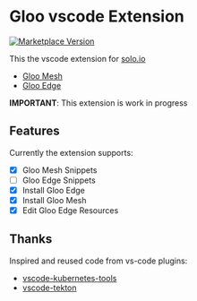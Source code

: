 # Gloo vscode Extension

[![Marketplace Version](https://vsmarketplacebadge.apphb.com/version/kameshsampath.vscode-gloo.svg "Current Relesae")](https://marketplace.visualstudio.com/items?itemName=kameshsampath.vscode-gloo)

This the vscode extension for [solo.io](https://solo.io)

- [Gloo Mesh](https://docs.solo.io/gloo-mesh/latest/getting_started/)
- [Gloo Edge](https://docs.solo.io/gloo-edge/latest/)

**IMPORTANT**: This extension is work in progress

## Features

Currently the extension supports:

- [x] Gloo Mesh Snippets
- [ ] Gloo Edge Snippets
- [x] Install Gloo Edge
- [x] Install Gloo Mesh
- [x] Edit Gloo Edge Resources

## Thanks

Inspired and reused code from vs-code plugins:

- [vscode-kubernetes-tools](https://marketplace.visualstudio.com/items?itemName=ms-kubernetes-tools.vscode-kubernetes-tools)
- [vscode-tekton](https://marketplace.visualstudio.com/items?itemName=redhat.vscode-tekton-pipelines)
